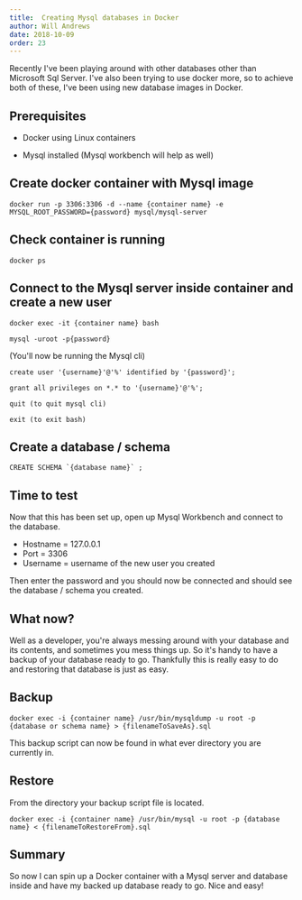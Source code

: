```yaml
---
title:  Creating Mysql databases in Docker
author: Will Andrews
date: 2018-10-09
order: 23
---
```


Recently I've been playing around with other databases other than Microsoft Sql Server. I've also been trying to use docker more, so to achieve both of these, I've been using new database images in Docker. 

## Prerequisites 

* Docker using Linux containers

* Mysql installed (Mysql workbench will help as well)


## Create docker container with Mysql image
```
docker run -p 3306:3306 -d --name {container name} -e MYSQL_ROOT_PASSWORD={password} mysql/mysql-server
```

## Check container is running
```
docker ps
```

## Connect to the Mysql server inside container and create a new user
```
docker exec -it {container name} bash

mysql -uroot -p{password}
```

(You'll now be running the Mysql cli)
```
create user '{username}'@'%' identified by '{password}';

grant all privileges on *.* to '{username}'@'%';

quit (to quit mysql cli)

exit (to exit bash)
```

## Create a database / schema
```
CREATE SCHEMA `{database name}` ;
```

## Time to test

Now that this has been set up, open up Mysql Workbench and connect to the database.

* Hostname = 127.0.0.1
* Port = 3306
* Username = username of the new user you created 

Then enter the password and you should now be connected and should see the database / schema you created.

## What now?

Well as a developer, you're always messing around with your database and its contents, and sometimes you mess things up. So it's handy to have a backup of your database ready to go. Thankfully this is really easy to do and restoring that database is just as easy.

## Backup
```
docker exec -i {container name} /usr/bin/mysqldump -u root -p {database or schema name} > {filenameToSaveAs}.sql
```
This backup script can now be found in what ever directory you are currently in.

## Restore
From the directory your backup script file is located.
```
docker exec -i {container name} /usr/bin/mysql -u root -p {database name} < {filenameToRestoreFrom}.sql
```

## Summary
So now I can spin up a Docker container with a Mysql server and database inside and have my backed up database ready to go. Nice and easy!
